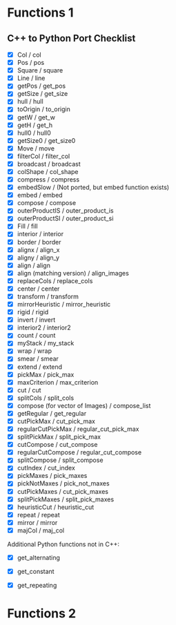 # Functions 1 

## C++ to Python Port Checklist

- [x] Col / col
- [x] Pos / pos
- [x] Square / square
- [x] Line / line
- [x] getPos / get_pos
- [x] getSize / get_size
- [x] hull / hull
- [x] toOrigin / to_origin
- [x] getW / get_w
- [x] getH / get_h
- [x] hull0 / hull0
- [x] getSize0 / get_size0
- [x] Move / move
- [x] filterCol / filter_col
- [x] broadcast / broadcast
- [x] colShape / col_shape
- [x] compress / compress
- [x] embedSlow / (Not ported, but embed function exists)
- [x] embed / embed
- [x] compose / compose
- [x] outerProductIS / outer_product_is
- [x] outerProductSI / outer_product_si
- [x] Fill / fill
- [x] interior / interior
- [x] border / border
- [x] alignx / align_x
- [x] aligny / align_y
- [x] align / align
- [x] align (matching version) / align_images
- [x] replaceCols / replace_cols
- [x] center / center
- [x] transform / transform
- [x] mirrorHeuristic / mirror_heuristic
- [x] rigid / rigid
- [x] invert / invert
- [x] interior2 / interior2
- [x] count / count
- [x] myStack / my_stack
- [x] wrap / wrap
- [x] smear / smear
- [x] extend / extend
- [x] pickMax / pick_max
- [x] maxCriterion / max_criterion
- [x] cut / cut
- [x] splitCols / split_cols
- [x] compose (for vector of Images) / compose_list
- [x] getRegular / get_regular
- [x] cutPickMax / cut_pick_max
- [x] regularCutPickMax / regular_cut_pick_max
- [x] splitPickMax / split_pick_max
- [x] cutCompose / cut_compose
- [x] regularCutCompose / regular_cut_compose
- [x] splitCompose / split_compose
- [x] cutIndex / cut_index
- [x] pickMaxes / pick_maxes
- [x] pickNotMaxes / pick_not_maxes
- [x] cutPickMaxes / cut_pick_maxes
- [x] splitPickMaxes / split_pick_maxes
- [x] heuristicCut / heuristic_cut
- [x] repeat / repeat
- [x] mirror / mirror
- [x] majCol / maj_col

Additional Python functions not in C++:
- [x] get_alternating
- [x] get_constant
- [x] get_repeating


# Functions 2


